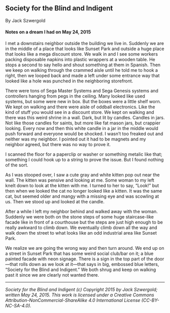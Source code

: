 ## Society for the Blind and Indigent

By Jack Szwergold

#### Notes on a dream I had on May 24, 2015

I met a downstairs neighbor outside the building we live in. Suddenly we are in the middle of a place that looks like Sunset Park and outside a huge place that looks like a mega discount store. We walk in and I see some workers packing disposable napkins into plastic wrappers at a wooden table. He stops a second to say hello and shout something at them in Spanish. Then we keep on walking through the crammed aisle until he told me to hook a right, then we looped back and made a left under some entrance way that looked like a hole was punched in the neighboring storefront.

There were tons of Sega Master Systems and Sega Genesis systems and controllers hanging from pegs in the ceiling. Many looked like used systems, but some were new in box. But the boxes were a little shelf worn. We kept on walking and there were aisle of oddball electronics. Like the kind of stuff you would see in a discount store. We kept on walking and there was this weird shrine in a wall. Dark, but lit by candles. Candles in jars. Not like those candles for saints, but more like fat mason jars, but crappier looking. Every now and then this white candle in a jar in the middle would push forward and everyone would be shocked. I wasn’t too freaked out and neither was my neighbor. I pointed out it had to be magnets and my neighbor agreed, but there was no way to prove it.

I scanned the floor for a paperclip or washer or something metalic like that; something I could hook up to a string to prove the issue. But I found nothing of the sort.

As I was stooped over, I saw a cute gray and white kitten pop out near the wall. The kitten was pensive and looking at me. Some woman to my left knelt down to look at the kitten with me. I turned to her to say, “Look!” but then when we looked the cat no longer looked like a kitten. It was the same cat, but seemed older and mangy with a missing eye and was scowling at us. Then we stood up and looked at the candle.

After a while I left my neighbor behind and walked away with the woman. Suddenly we were both on the stone steps of some huge staircase-like facade like in front of a courthouse but the steps are just high enough to be really awkward to climb down. We eventually climb down all the way and walk down the street to what looks like an odd industrial area like Sunset Park.

We realize we are going the wrong way and then turn around. We end up on a street in Sunset Park that has some weird social club/bar on it; a blue painted facade with neon signage. There is a sign in the top part of the door—that rolls down as we look at it—that says in big, embossed blue letters, “Society for the Blind and Indigent.” We both shrug and keep on walking past it since we are clearly not wanted there.

***

*Society for the Blind and Indigent (c) Copyright 2015 by Jack Szwergold; written May 24, 2015. This work is licensed under a Creative Commons Attribution-NonCommercial-ShareAlike 4.0 International License (CC-BY-NC-SA-4.0).*